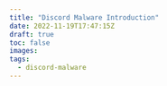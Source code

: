 ```yaml
---
title: "Discord Malware Introduction"
date: 2022-11-19T17:47:15Z
draft: true
toc: false
images:
tags:
  - discord-malware
---
```



